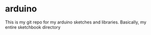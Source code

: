# arduino
This is my git repo for my arduino sketches and libraries.  Basically, my entire sketchbook directory
